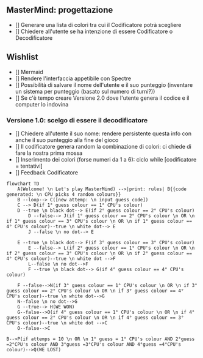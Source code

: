 ## MasterMind: progettazione

-  [] Generare una lista di colori tra cui il Codificatore potrà scegliere
-  [] Chiedere all'utente se ha intenzione di essere Codificatore o Decodificatore

## Wishlist
-  [] Mermaid
-  [] Rendere l'interfaccia appetibile con Spectre
-  [] Possibilità di salvare il nome dell'utente e il suo punteggio (inventare un sistema per punteggio (basato sul numero di turni?))
-  [] Se c'è tempo creare Versione 2.0 dove l'utente genera il codice e il computer lo indovina


### Versione 1.0: scelgo di essere il decodificatore
-  [] Chiedere all'utente il suo nome: rendere persistente questa info con anche il suo punteggio alla fine del gioco
-  [] Il codificatore genera random la combinazione di colori: ci chiede di fare la nostra prima mossa
-  [] Inserimento dei colori (forse numeri da 1 a 6): ciclo while [codificatore = tentativi]
-  [] Feedback Codificatore

```mermaid
flowchart TD
    A(Welcome! \n Let's play MasterMind) -->|print: rules| B{{code generated: \n CPU picks 4 random colours}}
    B --loop--> C([new attemp: \n input guess code])
    C --> D(if 1° guess colour == 1° CPU's colour)
    D --true \n black dot--> E(if 2° guess colour == 2° CPU's colour)    
        D --false--> J(if 1° guess colour == 2° CPU's colour \n OR \n if 1° guess colour == 3° CPU's colour \n OR \n if 1° guess colour == 4° CPU's colour)--true \n white dot--> E
        J --false \n no dot--> E
    
    E --true \n black dot--> F(if 3° guess colour == 3° CPU's colour)
        E --false--> L(if 2° guess colour == 1° CPU's colour \n OR \n if 2° guess colour == 3° CPU's colour \n OR \n if 2° guess colour == 4° CPU's colour)--true \n white dot -->F
        L--false \n no dot-->F
        F --true \n black dot--> G(if 4° guess colour == 4° CPU's colour)
    
    F --false-->N(if 3° guess colour == 1° CPU's colour \n OR \n if 3° guess colour == 2° CPU's colour \n OR \n if 3° guess colour == 4° CPU's colour)--true \n white dot-->G
    N--false \n no dot-->G
    G --true--> H(WE WON)
    G--false-->O(if 4° guess colour == 1° CPU's colour \n OR \n if 4° guess colour == 2° CPU's colour \n OR \n if 4° guess colour == 3° CPU's colour)--true \n white dot -->C
    O--false-->C

B-->P(if attemps = 10 \n OR \n 1° guess = 1° CPU's colour AND 2°guess =2°CPU's colour AND 3°guess =3°CPU's colour AND 4°guess =4°CPU's colour)-->Q(WE LOST)
```